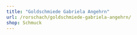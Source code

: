 ```yaml
---
title: "Goldschmiede Gabriela Angehrn"
url: /rorschach/goldschmiede-gabriela-angehrn/
shop: Schmuck
---
```

